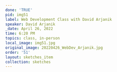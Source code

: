 ```yaml
---
done: 'TRUE'
pid: img51
label: Web Development Class with David Arjanik
speaker: David Arjanik
_date: April 26, 2022
time: 6:20 PM
topics: class, in-person
local_image: img51.jpg
original_image: 20220426_WebDev_Arjanik.jpg
order: '51'
layout: sketches_item
collection: sketches
---
```

